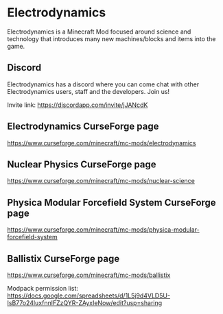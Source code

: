 # Electrodynamics
Electrodynamics is a Minecraft Mod focused around science and technology that introduces many new machines/blocks and items into the game.

## Discord
Electrodynamics has a discord where you can come chat with other Electrodynamics users, staff and the developers. Join us!

Invite link: https://discordapp.com/invite/jJANcdK

## Electrodynamics CurseForge page
https://www.curseforge.com/minecraft/mc-mods/electrodynamics
## Nuclear Physics CurseForge page
https://www.curseforge.com/minecraft/mc-mods/nuclear-science
## Physica Modular Forcefield System CurseForge page
https://www.curseforge.com/minecraft/mc-mods/physica-modular-forcefield-system
## Ballistix CurseForge page
https://www.curseforge.com/minecraft/mc-mods/ballistix

Modpack permission list: https://docs.google.com/spreadsheets/d/1L5j9d4VLD5U-IsB77o24luxfnnlFZzQYR-ZAyxIeNow/edit?usp=sharing